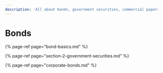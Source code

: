 ```yaml
---
description: 'All about bonds, government securities, commercial papers, IOUs etc.'
---
```


# Bonds

{% page-ref page="bond-basics.md" %}

{% page-ref page="section-2-government-securities.md" %}

{% page-ref page="corporate-bonds.md" %}


